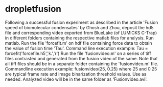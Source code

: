 # dropletfusion
Following a successful fusion experiment as described in the article 'Fusion speed of biomolecular condensates' by Ghosh and Zhou, deposit the hd5 file and corresponding video exported from BlueLake (of LUMICKS C-Trap) in different folders containing the respective matlab files for analysis.
Run matlab.
Run the file 'forcefit.m' on hdf file containing force data to obtain the value of fusion time 'Tau'.
Command line execution example: Tau = forcefit('forcefile.h5','k.','r')
Run the file 'fusionvideo.m' on a series of tiff files contrasted and generated from the fusion video of the same. Note that all tiff files should be in a separate folder containing the 'fusionvideo.m' file.
Commandline execution example: fusionvideo(25, 0.25) where 25 and 0.25 are typical frame rate and image binarization threshold values. Use as needed.
Analyzed video will be in the same folder as 'Fusionvideo.avi'.
